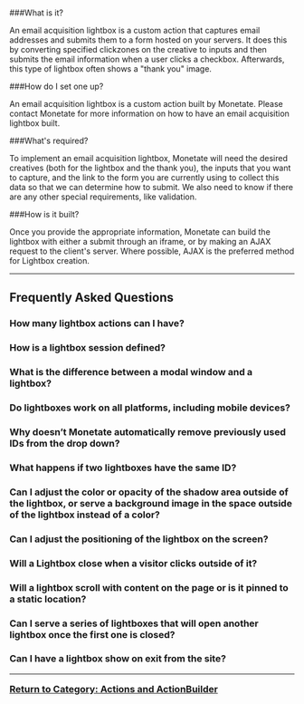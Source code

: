<div id="monetate-product" data-products="interact">&nbsp;</div>

###What is it?

An email acquisition lightbox is a custom <a data-tooltip-large="">action</a> that captures email
addresses and submits them to a form hosted on your servers. It does
this by converting specified clickzones on the creative to inputs and then submits
the email information when a user clicks a checkbox. Afterwards, this type
of lightbox often shows a "thank you" image.

###How do I set one up?

An email acquisition lightbox is a custom action built by Monetate.
Please contact Monetate for more information on how to have an email
acquisition lightbox built.

###What's required?

To implement an email acquisition lightbox, Monetate will need
the desired creatives (both for the lightbox and the thank you), the
inputs that you want to capture, and the link to the form you are
currently using to collect this data so that we can determine how to
submit. We also need to know if there are any other special
requirements, like validation.

###How is it built?

Once you provide the appropriate information, Monetate can build the
lightbox with either a submit through an iframe, or by making an AJAX
request to the client's server. Where possible, AJAX is the preferred
method for Lightbox creation.

<p><hr />
<h2>Frequently Asked Questions</h2>
<h3 class="faq">How many lightbox actions can I have?
<h3 class="faq">How is a lightbox session defined?
<h3 class="faq">What is the difference between a modal window and a lightbox?
<h3 class="faq">Do lightboxes work on all platforms, including mobile devices?
<h3 class="faq">Why doesn’t Monetate automatically remove previously used IDs from the drop down?
<h3 class="faq">What happens if two lightboxes have the same ID?
<h3 class="faq">Can I adjust the color or opacity of the shadow area outside of the lightbox, or serve a background image in the space outside of the lightbox instead of a color?
<h3 class="faq">Can I adjust the positioning of the lightbox on the screen?
<h3 class="faq">Will a Lightbox close when a visitor clicks outside of it?
<h3 class="faq">Will a lightbox scroll with content on the page or is it pinned to a static location?
<h3 class="faq">Can I serve a series of lightboxes that will open another lightbox once the first one is closed?
<h3 class="faq">Can I have a lightbox show on exit from the site?


<hr />
<p><a style="background-color: #ffffff;" href="/hc/en-us/sections/200334758-Actions-ActionBuilder">Return to Category: Actions and ActionBuilder</a></p></p>
